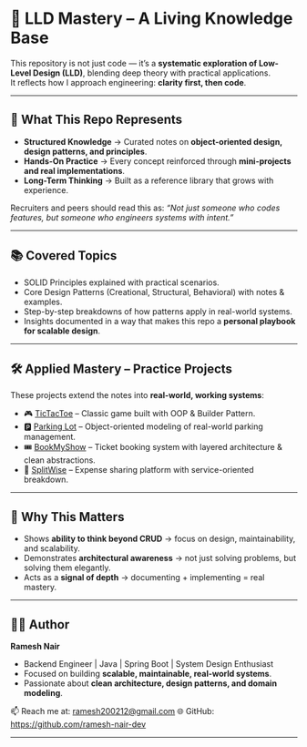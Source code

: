 # 🧠 LLD Mastery – A Living Knowledge Base

This repository is not just code — it’s a **systematic exploration of Low-Level Design (LLD)**, blending deep theory with practical applications.  
It reflects how I approach engineering: **clarity first, then code**.  

---

## 🚀 What This Repo Represents

- **Structured Knowledge** → Curated notes on **object-oriented design, design patterns, and principles**.  
- **Hands-On Practice** → Every concept reinforced through **mini-projects and real implementations**.  
- **Long-Term Thinking** → Built as a reference library that grows with experience.  

Recruiters and peers should read this as: *“Not just someone who codes features, but someone who engineers systems with intent.”*

---

## 📚 Covered Topics

- SOLID Principles explained with practical scenarios.  
- Core Design Patterns (Creational, Structural, Behavioral) with notes & examples.  
- Step-by-step breakdowns of how patterns apply in real-world systems.  
- Insights documented in a way that makes this repo a **personal playbook for scalable design**.  

---

## 🛠️ Applied Mastery – Practice Projects

These projects extend the notes into **real-world, working systems**:  

- 🎮 [TicTacToe](https://github.com/ramesh-nair-dev/TicTacToe) – Classic game built with OOP & Builder Pattern.  
- 🅿️ [Parking Lot](https://github.com/ramesh-nair-dev/Parkinglot) – Object-oriented modeling of real-world parking management.  
- 🎟️ [BookMyShow](https://github.com/ramesh-nair-dev/BookMyShow) – Ticket booking system with layered architecture & clean abstractions.  
- 💸 [SplitWise](https://github.com/ramesh-nair-dev/SplitWise) – Expense sharing platform with service-oriented breakdown.  

---

## 🧩 Why This Matters

- Shows **ability to think beyond CRUD** → focus on design, maintainability, and scalability.  
- Demonstrates **architectural awareness** → not just solving problems, but solving them elegantly.  
- Acts as a **signal of depth** → documenting + implementing = real mastery.  

---

## 👨‍💻 Author

**Ramesh Nair**  

* Backend Engineer | Java | Spring Boot | System Design Enthusiast
* Focused on building **scalable, maintainable, real-world systems**.
* Passionate about **clean architecture, design patterns, and domain modeling**.

📫 Reach me at: ramesh200212@gmail.com
🌐 GitHub: https://github.com/ramesh-nair-dev

---
